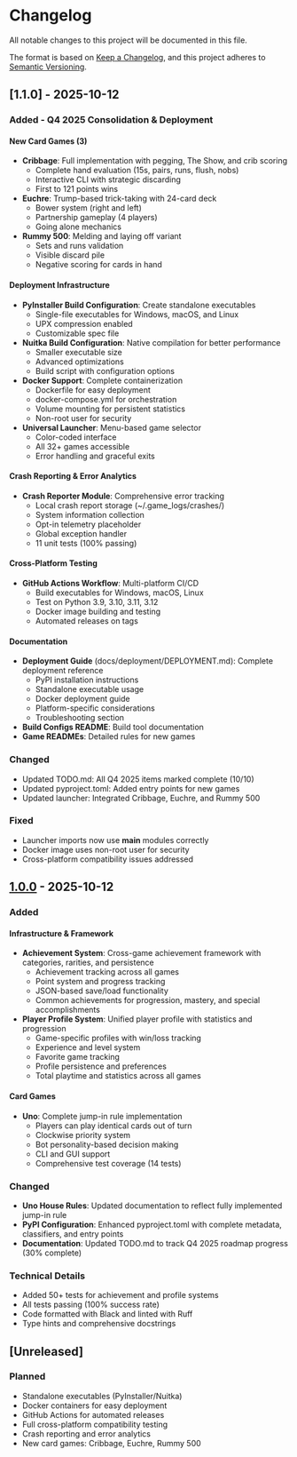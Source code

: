 # Changelog

All notable changes to this project will be documented in this file.

The format is based on [Keep a Changelog](https://keepachangelog.com/en/1.0.0/), and this project adheres to
[Semantic Versioning](https://semver.org/spec/v2.0.0.html).

## [1.1.0] - 2025-10-12

### Added - Q4 2025 Consolidation & Deployment

#### New Card Games (3)

- **Cribbage**: Full implementation with pegging, The Show, and crib scoring
  - Complete hand evaluation (15s, pairs, runs, flush, nobs)
  - Interactive CLI with strategic discarding
  - First to 121 points wins
- **Euchre**: Trump-based trick-taking with 24-card deck
  - Bower system (right and left)
  - Partnership gameplay (4 players)
  - Going alone mechanics
- **Rummy 500**: Melding and laying off variant
  - Sets and runs validation
  - Visible discard pile
  - Negative scoring for cards in hand

#### Deployment Infrastructure

- **PyInstaller Build Configuration**: Create standalone executables
  - Single-file executables for Windows, macOS, and Linux
  - UPX compression enabled
  - Customizable spec file
- **Nuitka Build Configuration**: Native compilation for better performance
  - Smaller executable size
  - Advanced optimizations
  - Build script with configuration options
- **Docker Support**: Complete containerization
  - Dockerfile for easy deployment
  - docker-compose.yml for orchestration
  - Volume mounting for persistent statistics
  - Non-root user for security
- **Universal Launcher**: Menu-based game selector
  - Color-coded interface
  - All 32+ games accessible
  - Error handling and graceful exits

#### Crash Reporting & Error Analytics

- **Crash Reporter Module**: Comprehensive error tracking
  - Local crash report storage (~/.game_logs/crashes/)
  - System information collection
  - Opt-in telemetry placeholder
  - Global exception handler
  - 11 unit tests (100% passing)

#### Cross-Platform Testing

- **GitHub Actions Workflow**: Multi-platform CI/CD
  - Build executables for Windows, macOS, Linux
  - Test on Python 3.9, 3.10, 3.11, 3.12
  - Docker image building and testing
  - Automated releases on tags

#### Documentation

- **Deployment Guide** (docs/deployment/DEPLOYMENT.md): Complete deployment reference
  - PyPI installation instructions
  - Standalone executable usage
  - Docker deployment guide
  - Platform-specific considerations
  - Troubleshooting section
- **Build Configs README**: Build tool documentation
- **Game READMEs**: Detailed rules for new games

### Changed

- Updated TODO.md: All Q4 2025 items marked complete (10/10)
- Updated pyproject.toml: Added entry points for new games
- Updated launcher: Integrated Cribbage, Euchre, and Rummy 500

### Fixed

- Launcher imports now use __main__ modules correctly
- Docker image uses non-root user for security
- Cross-platform compatibility issues addressed

## [1.0.0] - 2025-10-12

### Added

#### Infrastructure & Framework

- **Achievement System**: Cross-game achievement framework with categories, rarities, and persistence
  - Achievement tracking across all games
  - Point system and progress tracking
  - JSON-based save/load functionality
  - Common achievements for progression, mastery, and special accomplishments
- **Player Profile System**: Unified player profile with statistics and progression
  - Game-specific profiles with win/loss tracking
  - Experience and level system
  - Favorite game tracking
  - Profile persistence and preferences
  - Total playtime and statistics across all games

#### Card Games

- **Uno**: Complete jump-in rule implementation
  - Players can play identical cards out of turn
  - Clockwise priority system
  - Bot personality-based decision making
  - CLI and GUI support
  - Comprehensive test coverage (14 tests)

### Changed

- **Uno House Rules**: Updated documentation to reflect fully implemented jump-in rule
- **PyPI Configuration**: Enhanced pyproject.toml with complete metadata, classifiers, and entry points
- **Documentation**: Updated TODO.md to track Q4 2025 roadmap progress (30% complete)

### Technical Details

- Added 50+ tests for achievement and profile systems
- All tests passing (100% success rate)
- Code formatted with Black and linted with Ruff
- Type hints and comprehensive docstrings

## [Unreleased]

### Planned

- Standalone executables (PyInstaller/Nuitka)
- Docker containers for easy deployment
- GitHub Actions for automated releases
- Full cross-platform compatibility testing
- Crash reporting and error analytics
- New card games: Cribbage, Euchre, Rummy 500

[1.0.0]: https://github.com/saint2706/Games/releases/tag/v1.0.0
